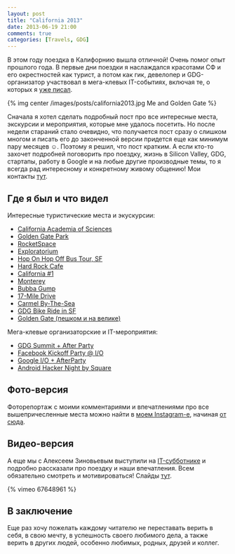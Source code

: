 ```yaml
---
layout: post
title: "California 2013"
date: 2013-06-19 21:00
comments: true
categories: [Travels, GDG]
---
```

В этом году поездка в Калифорнию вышла отличной! Очень помог опыт прошлого года. В первые дни поездки я наслаждался красотами СФ и его окрестностей как турист, а потом как гик, девелопер и GDG-организатор участвовал в мега-клевых IT-событиях, включая те, о которых я [уже писал](http://alexkorovyansky.com/blog/2013/05/05/io13waiting/).

{% img center /images/posts/california2013.jpg Me and Golden Gate %}

<!-- more -->

Cначала я хотел сделать подробный пост про все интересные места, экскурсии и мероприятия, которые мне удалось посетить. Но после недели стараний стало очевидно, что получается пост сразу о слишком многом и писать его до законченной версии придется еще как минимум пару месяцев ☺. Поэтому я решил, что пост кратким. А если кто-то захочет подробней поговорить про поездку, жизнь в Silicon Valley, GDG, стартапы, работу в Google и на любые другие производные темы, то я всегда рад интересному и конкретному живому общению! Мои контакты [тут](http://about.me/korovyansk).

## Где я был и что видел ##

Интересные туристические места и экускурсии:

* [California Academia of Sciences](http://www.calacademy.org/)
* [Golden Gate Park](http://en.wikipedia.org/wiki/Golden_Gate_Park)
* [RocketSpace](http://rocket-space.com/)
* [Exploratorium](http://www.exploratorium.edu/)
* [Hop On Hop Off Bus Tour, SF](http://www.redandwhite.com/bus-tours/hop-on-hop-off.asp)
* [Hard Rock Cafe](http://www.hardrock.com/)
* [California #1](http://en.wikipedia.org/wiki/California_State_Route_1)
* [Monterey](http://www.monterey.org/)
* [Bubba Gump](http://www.bubbagump.com/locations/monterey/)
* [17-Mile Drive](http://en.wikipedia.org/wiki/17-Mile_Drive)
* [Carmel By-The-Sea](http://www.carmelcalifornia.com/)
* [GDG Bike Ride in SF](https://plus.google.com/events/ce6vn9efm5pgv6nsc9ofa1qm1pc)
* [Golden Gate (пешком и на велике)](http://en.wikipedia.org/wiki/Golden_Gate_Bridge)

Мега-клевые организаторские и IT-мероприятия:

* [GDG Summit + After Party](https://sites.google.com/site/gdgorganizersummit/)
* [Facebook Kickoff Party @ I/O](https://www.facebook.com/events/178316248990890)
* [Google I/O + AfterParty](https://developers.google.com/events/io/)
* [Android Hacker Night by Square](http://io-nightcap2013.eventbrite.com/)

## Фото-версия ##

Фоторепортаж с моими комментариями и впечатлениями про все вышепричесленные места можно найти в [моем Instagram-e](http://instagram.com/korovyansk), начиная [от сюда](http://instagram.com/p/ZA4W9ux8gG/).

## Видео-версия ##

А еще мы с Алексеем Зиновьевым выступили на [IT-субботнике](http://vk.com/omskit) и подробно рассказали про поездку и наши впечатления. Всем обязательно смотреть и мотивироваться! Слайды [тут](http://www.slideshare.net/OmskIT/2013-0601-01-google-io).

{% vimeo 67648961 %}

## В заключение ##
Еще раз хочу пожелать каждому читателю не переставать верить в себя, в свою мечту, в успешность своего любимого дела, а также верить в других людей, особенно любимых, родных, друзей и коллег.


